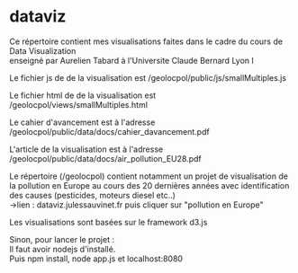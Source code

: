 # dataviz
Ce répertoire contient mes visualisations faites dans le cadre du cours de Data Visualization </br>
enseigné par Aurelien Tabard à l'Universite Claude Bernard Lyon I </br>

Le fichier js de de la visualisation est 
/geolocpol/public/js/smallMultiples.js

Le fichier html de de la visualisation est
/geolocpol/views/smallMultiples.html

Le cahier d'avancement est à l'adresse 
/geolocpol/public/data/docs/cahier_davancement.pdf

L'article de la visualisation est à l'adresse
/geolocpol/public/data/docs/air_pollution_EU28.pdf

Le répertoire (/geolocpol) contient notamment un projet de visualisation de la pollution en Europe au cours des 20 dernières années avec identification
des causes (pesticides, moteurs diesel etc..) </br>
->lien : dataviz.julessauvinet.fr puis cliquer sur "pollution en Europe"

Les visualisations sont basées sur le framework d3.js </br>

Sinon, pour lancer le projet : </br>
Il faut avoir nodejs d'installé. </br>
Puis npm install, node app.js et localhost:8080 </br>


